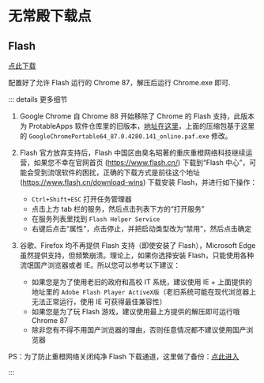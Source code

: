 # 无常殿下载点

## Flash

[点此下载](https://cloudreve.geektr.co/s/9xcg)

配置好了允许 Flash 运行的 Chrome 87，解压后运行 Chrome.exe 即可.

::: details 更多细节

1. Google Chrome 自 Chrome 88 开始移除了 Chrome 的 Flash 支持，此版本为 ProtableApps 软件仓库里的旧版本，[地址在这里](https://sourceforge.net/projects/portableapps/files/Google%20Chrome%20Portable/)，上面的压缩包基于这里的 `GoogleChromePortable64_87.0.4280.141_online.paf.exe` 修改。

2. Flash 官方放弃支持后，Flash 中国区由臭名昭著的重庆重橙网络科技继续运营，如果您不幸在官网首页 (https://www.flash.cn/) 下载到“Flash 中心”，可能会受到流氓软件的困扰，正确的下载方式是前往这个地址 (https://www.flash.cn/download-wins) 下载安装 Flash，并进行如下操作：

   - `Ctrl+Shift+ESC` 打开任务管理器
   - 点击上方 tab 栏的服务，然后点击列表下方的“打开服务”
   - 在服务列表里找到 `Flash Helper Service`
   - 右键后点击“属性”，点击停止，并把启动类型改为“禁用”，然后点击确定

3. 谷歌、Firefox 均不再提供 Flash 支持（即使安装了 Flash），Microsoft Edge 虽然提供支持，但频繁崩溃。理论上，如果你选择安装 Flash，只能使用各种流氓国产浏览器或者 IE。所以您可以参考以下建议：

   - 如果您是为了使用老旧的政府和高校 IT 系统，建议使用 IE + 上面提供的地址里的 `Adobe Flash Player ActiveX版`（老旧系统可能在现代浏览器上无法正常运行，使用 IE 可获得最佳兼容性）
   - 如果您是为了玩 Flash 游戏，建议使用最上方提供的解压即可运行哦 Chrome 87
   - 除非您有不得不用国产浏览器的理由，否则任意情况都不建议使用国产浏览器

PS：为了防止重橙网络关闭纯净 Flash 下载通道，这里做了备份：[点此进入](https://cloudreve.geektr.co/s/0vfD)

:::
